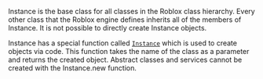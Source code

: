 Instance is the base class for all classes in the Roblox class hierarchy.
Every other class that the Roblox engine defines inherits all of the members
of Instance. It is not possible to directly create Instance objects.

Instance has a special function called [`Instance`](https://create.roblox.com/docs/reference/engine/datatypes/Instance) which is used
to create objects via code. This function takes the name of the class as a
parameter and returns the created object. Abstract classes and services cannot
be created with the Instance.new function.